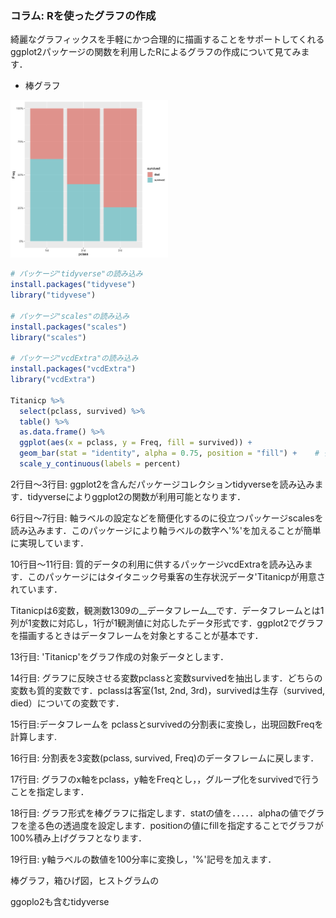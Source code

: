 ### コラム: Rを使ったグラフの作成

綺麗なグラフィックスを手軽にかつ合理的に描画することをサポートしてくれるggplot2パッケージの関数を利用したRによるグラフの作成について見てみます．

- 棒グラフ

<img src="kakei_fig/column/barChart.png" alt="barChart" width=50%>

```R
# パッケージ"tidyverse"の読み込み
install.packages("tidyvese")
library("tidyvese")

# パッケージ"scales"の読み込み
install.packages("scales")
library("scales")

# パッケージ"vcdExtra"の読み込み
install.packages("vcdExtra")
library("vcdExtra")

Titanicp %>%																											# Titanicpを対象とする
  select(pclass, survived) %>%																		# 変数を抽出
  table() %>%																											# 分割表の作成	
  as.data.frame() %>%																							# データフレームに変形
  ggplot(aes(x = pclass, y = Freq, fill = survived)) +						# 変数をグラフに結びつける
  geom_bar(stat = "identity", alpha = 0.75, position = "fill") +	# グラフ形式を指定
  scale_y_continuous(labels = percent)														# メモリ軸ラベルを設定
```

2行目〜3行目: ggplot2を含んだパッケージコレクションtidyverseを読み込みます．tidyverseによりggplot2の関数が利用可能となります．

6行目〜7行目: 軸ラベルの設定などを簡便化するのに役立つパッケージscalesを読み込みます．このパッケージにより軸ラベルの数字へ'%'を加えることが簡単に実現しています．

10行目〜11行目: 質的データの利用に供するパッケージvcdExtraを読み込みます．このパッケージにはタイタニック号乗客の生存状況データ'Titanicpが用意されています．

Titanicpは6変数，観測数1309の__データフレーム__です．データフレームとは1列が1変数に対応し，1行が1観測値に対応したデータ形式です．ggplot2でグラフを描画するときはデータフレームを対象とすることが基本です．

13行目: 'Titanicp'をグラフ作成の対象データとします．

14行目: グラフに反映させる変数pclassと変数survivedを抽出します．どちらの変数も質的変数です．pclassは客室(1st, 2nd, 3rd)，survivedは生存（survived, died）についての変数です．

15行目:データフレームを pclassとsurvivedの分割表に変換し，出現回数Freqを計算します.

16行目: 分割表を3変数(pclass, survived, Freq)のデータフレームに戻します．

17行目: グラフのx軸をpclass，y軸をFreqとし，，グループ化をsurvivedで行うことを指定します．

18行目: グラフ形式を棒グラフに指定します．statの値を．．．．．alphaの値でグラフを塗る色の透過度を設定します．positionの値にfillを指定することでグラフが100%積み上げグラフとなります．

19行目: y軸ラベルの数値を100分率に変換し，'%'記号を加えます．



棒グラフ，箱ひげ図，ヒストグラムの







ggoplo2も含むtidyverse

